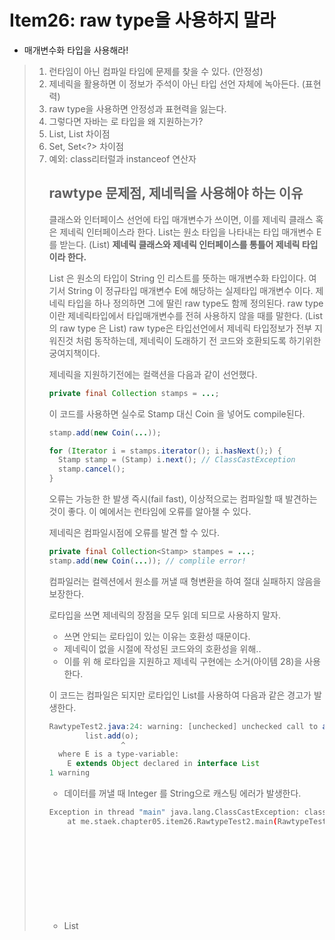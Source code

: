 # Item26: raw type을 사용하지 말라

- 매개변수화 타입을 사용해라!

> 1. 런타임이 아닌 컴파일 타임에 문제를 찾을 수 있다. (안정성)
> 2. 제네릭을 활용하면 이 정보가 주석이 아닌 타입 선언 자체에 녹아든다. (표현력)
> 3. raw type을 사용하면 안정성과 표현력을 잃는다.
> 4. 그렇다면 자바는 로 타입을 왜 지원하는가?
> 5. List, List<Object> 차이점
> 6. Set, Set<?> 차이점
> 7. 예외: class리터럴과 instanceof 연산자





## rawtype 문제점, 제네릭을 사용해야 하는 이유

클래스와 인터페이스 선언에 타입 매개변수가 쓰이면, 이를 제네릭 클래스 혹은 제네릭 인터페이스라 한다.
List는 원소 타입을 나타내는 타입 매개변수 E 를 받는다. (List<E>)
**제네릭 클래스와 제네릭 인터페이스를 통틀어 제네릭 타입 이라 한다.**

List<String> 은 원소의 타입이 String 인 리스트를 뜻하는 매개변수화 타입이다.
여기서 String 이 정규타입 매개변수 E에 해당하는 실제타입 매개변수 이다.
제네릭 타입을 하나 정의하면 그에 딸린 raw type도 함께 정의된다.
raw type이란 제네릭타입에서 타입매개변수를 전혀 사용하지 않을 때를 말한다. (List<E> 의 raw type 은 List)
raw type은 타입선언에서 제네릭 타입정보가 전부 지워진것 처럼 동작하는데, 제네릭이 도래하기 전 코드와 호환되도록 하기위한 궁여지책이다.

제네릭을 지원하기전에는 컬랙션을 다음과 같이 선언했다.

```java
private final Collection stamps = ...;
```



이 코드를 사용하면 실수로 Stamp 대신 Coin 을 넣어도 compile된다.

~~~java
stamp.add(new Coin(...));
~~~



```java
for (Iterator i = stamps.iterator(); i.hasNext();) {
  Stamp stamp = (Stamp) i.next(); // ClassCastException
  stamp.cancel();
}
```

오류는 가능한 한 발생 즉시(fail fast), 이상적으로는 컴파일할 때 발견하는 것이 좋다.
이 예에서는 런타임에 오류를 알아챌 수 있다.

제네릭은 컴파일시점에 오류를 발견 할 수 있다.

~~~java
private final Collection<Stamp> stampes = ...;
stamp.add(new Coin(...)); // complile error!
~~~



컴파일러는 컬렉션에서 원소를 꺼낼 때 형변환을 하여 절대 실패하지 않음을 보장한다.

로타입을 쓰면 제네릭의 장점을 모두 읽데 되므로 사용하지 말자.

- 쓰면 안되는 로타입이 있는 이유는 호환성 때문이다.
- 제네릭이 없을 시절에 작성된 코드와의 호환성을 위해..
- 이를 위 해 로타입을 지원하고 제네릭 구현에는 소거(아이템 28)을 사용한다.



이 코드는 컴파일은 되지만 로타입인 List를 사용하여 다음과 같은 경고가 발생한다.

~~~java
RawtypeTest2.java:24: warning: [unchecked] unchecked call to add(E) as a member of the raw type List
        list.add(o);
                ^
  where E is a type-variable:
    E extends Object declared in interface List
1 warning
~~~



- 데이터를 꺼낼 때 Integer 를 String으로 캐스팅 에러가 발생한다.

~~~sh
Exception in thread "main" java.lang.ClassCastException: class java.lang.Integer cannot be cast to class java.lang.String (java.lang.Integer and java.lang.String are in module java.base of loader 'bootstrap')
	at me.staek.chapter05.item26.RawtypeTest2.main(RawtypeTest2.java:19)
~~~

- List<Object>로 변경하면 컴파일 오류가 발생한다. ??? 왜 ?? List<String> 으로 바까야지 





## 비한정적 와일드 카드 타입은 Set<?>

이쯤되면 로타입을 쓰고 싶을 수 있다.

~~~java
// 안정적이지 않음
static int numElementsInCommon(Set s1, Set s2) {
    int result = 0;
    for (Object o1 : s1) {
        if (s2.contains(o1)) {
            result++;
        }
    }
    return result;
}
~~~



- **이것이 어떤 타입이라도 담을 수 있는 가장 범용적인 매개변수화 Set타입이다.** : Set<?>

~~~java
static int numElementsInCommon(Set<?> s1, Set<?> s2) {
    int result = 0;
    for (Object o1 : s1) {
        if (s2.contains(o1)) {
            result++;
        }
    }
    return result;
}
~~~

- 와일드카드 타입은 안전하고 로타입은 그렇지 않다.
- 로 타입 컬렉션에는 아무 원소나 넣을 수 있는 타입 불변식을 훼손하기 쉽다.
- 반면 Collection<?>에는 어떤 원소도 넣을수 없다, (null 은 가능)
- 다른원소로 시도하면 compile error가 발생한다.
- -> 컬렉션의 타입불변식을 훼손 못하게 막았다. (.add 불가능)
  - 구체적으로는 null이외의 어떤 원소도 Collection<?>에 넣지 못하게 했으며 컬렉션에서 꺼낼 수 있는 객체의 타입도 전혀 알 수 없게 했다.
- **이러한 제약을 받아드릴 수 없다면 제네릭 메서드 (아이템 30)이나 한정적 와일드카드 타입(아이템 31)을 사용하면 된다.**







## rawtype을 사용하는 경우

### 예외1. class 리터럴에는 로타입을 써야 한다.
자바 명세에 의하면  class리터럴에 매개변수화 타입을 사용 하지 못한다. (배열과 기본 타입은 허용한다) [JLS, 15.8.2]

~~~java
System.out.println(UseRawTypeCase<String>.class); // compile error
~~~

~~~java
System.out.println(UseRawTypeCase.class);
~~~



### 예외2. instanceof

런타임에는 제네릭 타입 정보가 지워지므로 instanceof 연산자는 비한정적 와일드카드 타입 이외의 매개변수화 타입에는 적용할 수 없다.

그리고 로 타입이든 비한정적 와일드 타입이든 instanceof는 완전히 똑같이 동작한다.
비한정적 와일드카드 타입의 꺾쇠괄호와 물음표는 아무런 역할 없이 코드만 지저분하게 만드므로,
차라리 로타입을쓰는 편이 깔끔하다.

~~~java
if (o instanceof Set) {
	Set<?> s = (Set<?>)o; 
	..
}
~~~

- o의 타입이 Set임을 확인한 다음 와일드카드 타입인 Set<?>로 형변환 해야 한다.
  (로 타입인 Set이 아니다)
  이는 checked cast이므로 컴파일러 경고가 뜨지 않는다.



## Generic Dao

- 코드참조 effective-java > me.staek.chapter05.item26.genericdao





## 정리

rawtype을 사용하면 런타임에 예외가 일어날 수 있으니 사용하면 안 된다. 
rawtype은 제네릭이 도입되기 이전코드와의 호환성을 제공될 뿐이다.
빠르게 훑어보자면, Set<Object>는 어떤 타입의 객체도 저장할 수 있는 매개변수화 타입이고, Set<?>는 모종의 타입객체만 지정할 수 있는 와일드카드 타입이다.
그리고 이들의rawtype Set은 제네릭 타입 시스템에 속하지 않는다.
Set<<Object>와 Set>?>는 안전하지만, rawtype인 Set은 안전하지 않다.



| 한글용어                 | 영문용어               | 예                               | 아이템        |
| ------------------------ | ---------------------- | -------------------------------- | ------------- |
| 매개변수화 타입          | parameerized type      | List<String>                     | 아이템 26     |
| 실제타입 매개변수        | actual type parameter  | String                           | 아이템 26     |
| 제네릭 타입              | generic type           | List<E>                          | 아이템 26, 29 |
| 정규타입 매개변수        | formal type parameter  | E                                | 아이템 26     |
| 비한정적 와일드카드 타입 | unbouned wildcard type | List<?>                          | 아이템 26     |
| 로 타입                  | raw type               | List                             | 아이템 26     |
| 한정적 타입 매개변수     | bounded type parameter | <E extends Number>               | 아이템 29     |
| 재귀적 타입 한정         | recursive tye bound    | <T extends Comparable<T>>        | 아이템 30     |
| 한정적 와일드 카드 타입  | bounded wildcard type  | List<? extends Number>           | 아이템 31     |
| 제네릭 메서드            | generic method         | static <E> List<E> asList(E[] a) | 아이템 30     |
| 타입 토큰                | type token             | String.class                     | 아이템 33     |







































































